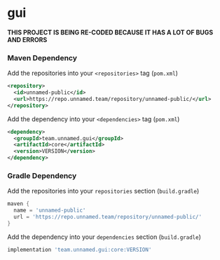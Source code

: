 # **gui**

**THIS PROJECT IS BEING RE-CODED BECAUSE IT HAS A LOT OF BUGS AND ERRORS**

### **Maven Dependency**
Add the repositories into your `<repositories>` tag (`pom.xml`)
```xml
<repository>
  <id>unnamed-public</id>
  <url>https://repo.unnamed.team/repository/unnamed-public/</url>
</repository>
```
Add the dependency into your `<dependencies>` tag (`pom.xml`)
```xml
<dependency>
  <groupId>team.unnamed.gui</groupId>
  <artifactId>core</artifactId>
  <version>VERSION</version>
</dependency>
```

### **Gradle Dependency**
Add the repositories into your `repositories` section (`build.gradle`)
```groovy
maven {
  name = 'unnamed-public'
  url = 'https://repo.unnamed.team/repository/unnamed-public/'
}
```
Add the dependency into your `dependencies` section (`build.gradle`)
```groovy
implementation 'team.unnamed.gui:core:VERSION'
```
